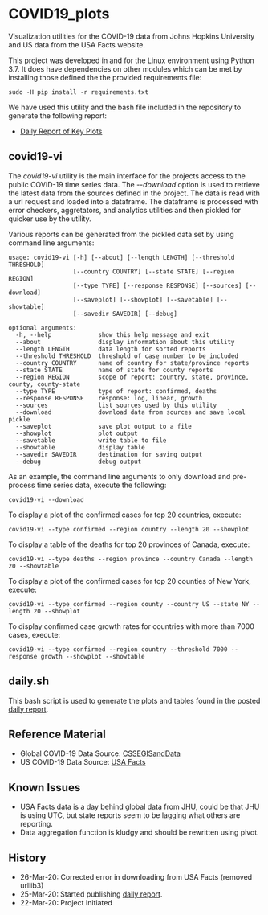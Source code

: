 # COVID19_plots
Visualization utilities for the COVID-19 data from Johns Hopkins University and US data from the USA Facts website.

This project was developed in and for the Linux environment using Python 3.7.  It does have dependencies
on other modules which can be met by installing those defined the the provided requirements file:
```
sudo -H pip install -r requirements.txt
```
We have used this utility and the bash file included in the repository to generate the following report:
* [Daily Report of Key Plots](https://github.com/natalyalangford/COVID19_plots/blob/master/daily_report/REPORT.md)

## covid19-vi
The *covid19-vi* utility is the main interface for the projects access to the public COVID-19
time series data.  The *--download* option is used to retrieve the latest data from the
sources defined in the project. The data is read with a url request and loaded into a
dataframe.  The dataframe is processed with error checkers, aggretators, and analytics
utilities and then pickled for quicker use by the utility.

Various reports can be generated from the pickled data set by using command line arguments:
```
usage: covid19-vi [-h] [--about] [--length LENGTH] [--threshold THRESHOLD]
                  [--country COUNTRY] [--state STATE] [--region REGION]
                  [--type TYPE] [--response RESPONSE] [--sources] [--download]
                  [--saveplot] [--showplot] [--savetable] [--showtable]
                  [--savedir SAVEDIR] [--debug]

optional arguments:
  -h, --help             show this help message and exit
  --about                display information about this utility
  --length LENGTH        data length for sorted reports
  --threshold THRESHOLD  threshold of case number to be included
  --country COUNTRY      name of country for state/province reports
  --state STATE          name of state for county reports
  --region REGION        scope of report: country, state, province, county, county-state
  --type TYPE            type of report: confirmed, deaths
  --response RESPONSE    response: log, linear, growth
  --sources              list sources used by this utility
  --download             download data from sources and save local pickle
  --saveplot             save plot output to a file
  --showplot             plot output
  --savetable            write table to file
  --showtable            display table
  --savedir SAVEDIR      destination for saving output
  --debug                debug output
```
As an example, the command line arguments to only download and pre-process time series data, execute
the following:
```shell script
covid19-vi --download
```
To display a plot of the confirmed cases for top 20 countries, execute:
```shell script
covid19-vi --type confirmed --region country --length 20 --showplot
```
To display a table of the deaths for top 20 provinces of Canada, execute:
```shell script
covid19-vi --type deaths --region province --country Canada --length 20 --showtable
```
To display a plot of the confirmed cases for top 20 counties of New York, execute:
```shell script
covid19-vi --type confirmed --region county --country US --state NY --length 20 --showplot
```
To display confirmed case growth rates for countries with more than 7000 cases, execute:
```shell script
covid19-vi --type confirmed --region country --threshold 7000 --response growth --showplot --showtable
```

## daily.sh
This bash script is used to generate the plots and tables found in the posted
[daily report](https://github.com/natalyalangford/COVID19_plots/blob/master/daily_report/REPORT.md).

## Reference Material
* Global COVID-19 Data Source:
[CSSEGISandData](https://github.com/CSSEGISandData/COVID-19/tree/master/csse_covid_19_data)
* US COVID-19 Data Source:
[USA Facts](https://usafacts.org/issues/coronavirus/)

## Known Issues
* USA Facts data is a day behind global data from JHU, could be that JHU is using UTC, but state reports 
seem to be lagging what others are reporting.
* Data aggregation function is kludgy and should be rewritten using pivot.

## History
* 26-Mar-20: Corrected error in downloading from USA Facts (removed urllib3)
* 25-Mar-20: Started publishing
[daily report](https://github.com/natalyalangford/COVID19_plots/blob/master/daily_report/REPORT.md).
* 22-Mar-20: Project Initiated
